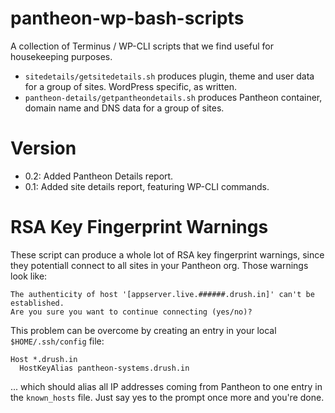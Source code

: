 # pantheon-wp-bash-scripts
A collection of Terminus / WP-CLI scripts that we find useful for housekeeping purposes.
- `sitedetails/getsitedetails.sh` produces plugin, theme and user data for a group of sites. WordPress specific, as written.
- `pantheon-details/getpantheondetails.sh` produces Pantheon container, domain name and DNS data for a group of sites.

# Version
- 0.2: Added Pantheon Details report.
- 0.1: Added site details report, featuring WP-CLI commands.

# RSA Key Fingerprint Warnings
These script can produce a whole lot of RSA key fingerprint warnings, since they potentiall connect to all sites in your Pantheon org.
Those warnings look like:
```
The authenticity of host '[appserver.live.######.drush.in]' can't be established.
Are you sure you want to continue connecting (yes/no)?
```

This problem can be overcome by creating an entry in your local `$HOME/.ssh/config` file:
```
Host *.drush.in
  HostKeyAlias pantheon-systems.drush.in
  ```
... which should alias all IP addresses coming from Pantheon to one entry in the `known_hosts` file. Just say yes to the prompt once more and you're done.
